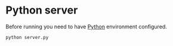 # Python server

Before running you need to have [Python](https://www.python.org/) environment configured.

```bash
python server.py
```